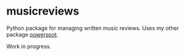 # musicreviews

Python package for managing written music reviews. Uses my other package [powerspot](https://github.com/theolamayo/powerspot).

Work in progress.
